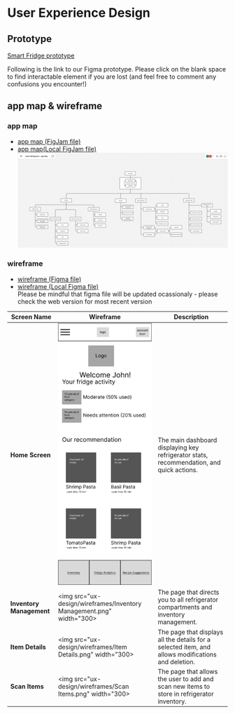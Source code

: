 # User Experience Design

## Prototype 

[Smart Fridge prototype](https://www.figma.com/proto/FEZufBYCT12g1D6v3p72oF/Smart-Refridgerator?node-id=25-3&p=f&t=UdpG8Y7Feh7grwMe-1&scaling=scale-down&content-scaling=fixed&page-id=0%3A1&starting-point-node-id=25%3A3&show-proto-sidebar=1)

Following is the link to our Figma prototype. Please click on the blank space to find interactable element if you are lost (and feel free to comment any confusions you encounter!)

## app map & wireframe
### app map
- [app map (FigJam file)](https://www.figma.com/board/B6bl884Eaoly3tL2WfJ9RB/Smart-Refrigerator---App-Map?t=qfjXErelkULvO4SU-1)
- [app map(Local FigJam file)](ux-design/app-map/Smart-Refrigerator-App-Map.jam)
![App Map](ux-design/app-map/Smart-Refrigerator-App-Map.png)

### wireframe
- [wireframe (Figma file)](https://www.figma.com/design/FEZufBYCT12g1D6v3p72oF/Smart-Refridgerator?node-id=0-1&t=EDmePhkOCfPJ2SYz-1)
- [wireframe (Local Figma file)](ux-design/wireframes/Smart-Refridgerator.fig)
<br>Please be mindful that figma file will be updated ocassionaly - please check the web version for most recent version

| Screen Name              | Wireframe                                                            | Description                                                                                        |
|--------------------------|----------------------------------------------------------------------|----------------------------------------------------------------------------------------------------|
| **Home Screen**          | <img src="ux-design/wireframes/Homepage.png" width="300">            | The main dashboard displaying key refrigerator stats, recommendation, and quick actions.           |
| **Inventory Management** | <img src="ux-design/wireframes/Inventory Management.png" width="300> | The page that directs you to all refrigerator compartments and inventory management.               |
| **Item Details**         | <img src="ux-design/wireframes/Item Details.png" width="300>         | The page that displays all the details for a selected item, and allows modifications and deletion. |
| **Scan Items**           | <img src="ux-design/wireframes/Scan Items.png" width="300>           | The page that allows the user to add and scan new items to store in refrigerator inventory.        |

